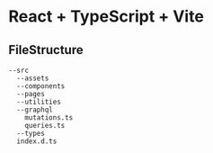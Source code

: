 # React + TypeScript + Vite

## FileStructure

```
--src
  --assets
  --components
  --pages
  --utilities
  --graphql
    mutations.ts
    queries.ts
  --types
  index.d.ts
```